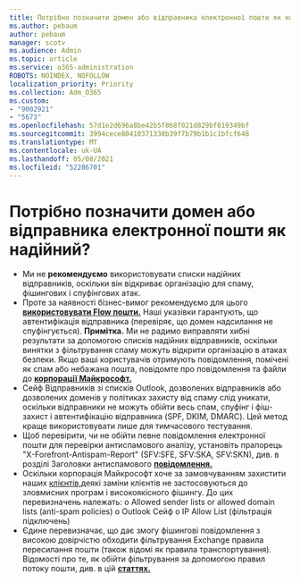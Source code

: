 ```yaml
---
title: Потрібно позначити домен або відправника електронної пошти як надійний?
ms.author: pebaum
author: pebaum
manager: scotv
ms.audience: Admin
ms.topic: article
ms.service: o365-administration
ROBOTS: NOINDEX, NOFOLLOW
localization_priority: Priority
ms.collection: Adm_O365
ms.custom:
- "9002921"
- "5673"
ms.openlocfilehash: 57d1e2d696a8be42b5f868f021d829bf019349bf
ms.sourcegitcommit: 3994cece80410371330b39f7b79b1b1c1bfcf648
ms.translationtype: MT
ms.contentlocale: uk-UA
ms.lasthandoff: 05/08/2021
ms.locfileid: "52286701"
---
```

# <a name="need-to-mark-a-domain-or-email-sender-safe"></a>Потрібно позначити домен або відправника електронної пошти як надійний?

- Ми не **рекомендуємо** використовувати списки надійних відправників, оскільки він відкриває організацію для спаму, фішингових і спуфінгових атак.
- Проте за наявності бізнес-вимог рекомендуємо для цього **[використовувати Flow пошти.](https://docs.microsoft.com/microsoft-365/security/office-365-security/create-safe-sender-lists-in-office-365?view=o365-worldwide#recommended-use-mail-flow-rules)**  Наші указівки гарантують, що автентифікація відправника (перевіряє, що домен надсилання не спуфінгується). **Примітка.** Ми не радимо виправляти хибні результати за допомогою списків надійних відправників, оскільки винятки з фільтрування спаму можуть відкрити організацію в атаках безпеки. Якщо ваші користувачів отримують повідомлення, помічені як спам або небажана пошта, повідомте про повідомлення та файли до **[корпорації Майкрософт.](https://protection.office.com/reportsubmission)**
- Сейф Відправників зі списків Outlook, дозволених відправників або дозволених доменів у політиках захисту від спаму слід уникати, оскільки відправники не можуть обійти весь спам, спуфінг і фіш-захист і автентифікацію відправника (SPF, DKIM, DMARC).  Цей метод краще використовувати лише для тимчасового тестування.
- Щоб перевірити, чи не обійти певне повідомлення електронної пошти для перевірки антиспамового аналізу, установіть прапорець "X-Forefront-Antispam-Report" (SFV:SFE, SFV:SKA, SFV:SKN), див. в розділі Заголовки антиспамового **[повідомлення.](https://docs.microsoft.com/microsoft-365/security/office-365-security/anti-spam-message-headers)**
- Оскільки корпорація Майкрософт хоче за замовчуванням захистити наших [клієнтів,](https://docs.microsoft.com/microsoft-365/security/office-365-security/secure-by-default#exceptions)деякі заміни клієнтів не застосовуються до зловмисних програм і високоякісного фішингу. До цих перевизначень належать: o Allowed sender lists or allowed domain lists (anti-spam policies) o Outlook Сейф o IP Allow List (фільтрація підключень) 
- Єдине перевизначає, що дає змогу фішингові повідомлення з високою довірчістю обходити фільтрування Exchange правила пересилання пошти (також відомі як правила транспортування). Відомості про те, як обійти фільтрування за допомогою правил потоку пошти, див. в цій **[статтях.](https://docs.microsoft.com/microsoft-365/security/office-365-security/use-mail-flow-rules-to-set-the-spam-confidence-level-scl-in-messages)**
